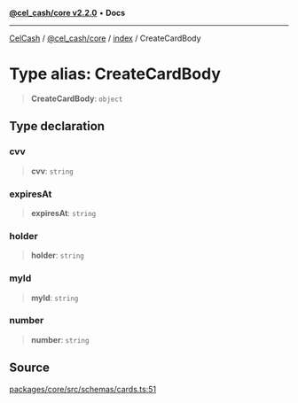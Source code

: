 [**@cel_cash/core v2.2.0**](../../README.md) • **Docs**

***

[CelCash](../../../../packages.md) / [@cel\_cash/core](../../README.md) / [index](../README.md) / CreateCardBody

# Type alias: CreateCardBody

> **CreateCardBody**: `object`

## Type declaration

### cvv

> **cvv**: `string`

### expiresAt

> **expiresAt**: `string`

### holder

> **holder**: `string`

### myId

> **myId**: `string`

### number

> **number**: `string`

## Source

[packages/core/src/schemas/cards.ts:51](https://github.com/Pyxlab/celcash/blob/b57c7034bd65dcd5b083f272f9cfe6cc4ff73f7b/packages/core/src/schemas/cards.ts#L51)
